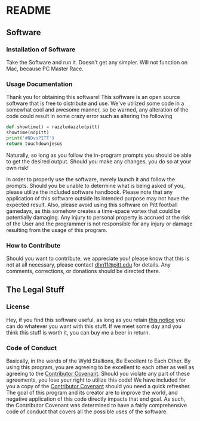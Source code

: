 # README

## Software

### Installation of Software

Take the Software and run it. Doesn't get any simpler. Will not function on Mac, because PC Master Race.

### Usage Documentation

Thank you for obtaining this software! This software is an open source software that is free to distribute and use.  We've utilized some code in a somewhat cool and awesome manner, so be warned, any alteration of the code could result in some crazy error such as altering the following

```python
def showtime() = razzledazzle(pitt)
showtime(ndpitt)
print('#NDvsPITT')
return touchdownjesus
```

Naturally, so long as you follow the in-program prompts you should be able to get the desired output.  Should you make any changes, you do so at your own risk!

In order to properly use the software, merely launch it and follow the prompts.  Should you be unable to determine what is being asked of you, please utilize the included software handbook.  Please note that any application of this software outside its intended purpose may not have the expected result.  Also, please avoid using this software on Pitt football gamedays, as this somehow creates a time-space vortex that could be potentially damaging.  Any injury to personal property is accrued at the risk of the User and the programmer is not responsible for any injury or damage resulting from the usage of this program.

### How to Contribute

Should you want to contribute, we appreciate you! please know that this is not at all necessary, please contact dhn11@pitt.edu for details. Any comments, corrections, or donations should be directed there.

## The Legal Stuff

### License

Hey, if you find this software useful, as long as you retain [this notice](License.md) you can do whatever you want with this stuff.  If we meet some day and you think this stuff is worth it, you can buy me a beer in return.

### Code of Conduct

Basically, in the words of the Wyld Stallions, Be Excellent to Each Other. By using this program, you are agreeing to be excellent to each other as well as agreeing to the [Contributor Covenant](CodeofConduct.md).  Should you violate any part of these agreements, you lose your right to utilize this code! We have included for you a copy of the [Contributor Covenant](CodeofConduct.md) should you need a quick refresher.  The goal of this program and its creator are to improve the world, and negative application of this code directly impacts that end goal. As such, the Contributor Covenant was determined to have a fairly comprehensive code of conduct that covers all the possible uses of the software.